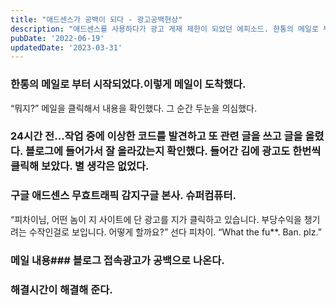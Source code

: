 ```yaml
---
title: "애드센스가 공백이 되다 - 광고공백현상"
description: "애드센스를 사용하다가 광고 게재 제한이 되었던 에피소드. 한통의 메일로 부터 시작되는데..."
pubDate: '2022-06-19'
updatedDate: '2023-03-31'
---
```


### 한통의 메일로 부터 시작되었다.이렇게 메일이 도착했다.
“뭐지?”
메일을 클릭해서 내용을 확인했다.
그 순간 두눈을 의심했다.
### 24시간 전…작업 중에 이상한 코드를 발견하고 또 관련 글을 쓰고 글을 올렸다. 블로그에 들어가서 잘 올라갔는지 확인했다. 들어간 김에 광고도 한번씩 클릭해 보았다. 별 생각은 없었다.
### 구글 애드센스 무효트래픽 감지구글 본사. 슈퍼컴퓨터.
“피차이님, 어떤 놈이 지 사이트에 단 광고를 지가 클릭하고 있습니다. 부당수익을 챙기려는 수작인걸로 보입니다. 어떻게 할까요?”
선다 피차이.
“What the fu**. Ban. plz.”
### 메일 내용### 블로그 접속광고가 공백으로 나온다.
### 해결시간이 해결해 준다.